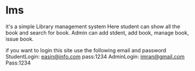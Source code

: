 # lms
it's a simple Library management system
Here student can show all the book and search for book.
Admin can add stdent, add book, manage book, issue book.


if you want to login this site use the following email and password
StudentLogin: easin@info.com pass:1234
AdminLogin: imran@gmail.com Pass:1234

